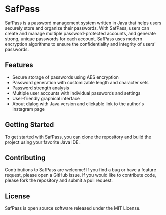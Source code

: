 # SafPass

SafPass is a password management system written in Java that helps users securely store and organize their passwords. With SafPass, users can create and manage multiple password-protected accounts, and generate strong, unique passwords for each account. SafPass uses modern encryption algorithms to ensure the confidentiality and integrity of users' passwords.

## Features

- Secure storage of passwords using AES encryption
- Password generation with customizable length and character sets
- Password strength analysis
- Multiple user accounts with individual passwords and settings
- User-friendly graphical interface
- About dialog with Java version and clickable link to the author's Instagram page

## Getting Started

To get started with SafPass, you can clone the repository and build the project using your favorite Java IDE.

## Contributing

Contributions to SafPass are welcome! If you find a bug or have a feature request, please open a GitHub issue. If you would like to contribute code, please fork the repository and submit a pull request.

## License

SafPass is open source software released under the MIT License.
